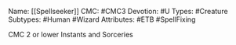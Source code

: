Name: [[Spellseeker]]
CMC: #CMC3
Devotion: #U
Types: #Creature
Subtypes: #Human #Wizard
Attributes: #ETB #SpellFixing

CMC 2 or lower Instants and Sorceries